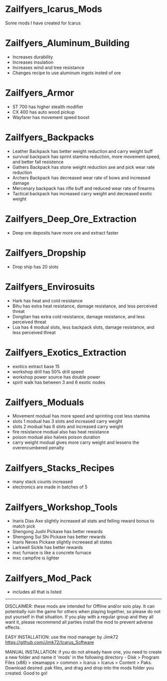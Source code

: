 # Zailfyers_Icarus_Mods
Some mods I have created for Icarus

# Zailfyers_Aluminum_Building
* Increases durability
* Increases insulation
* Increases wind and tree resistance
* Changes recipe to use aluminum ingots insted of ore

# Zailfyers_Armor
* ST 700 has higher stealth modifier
* CX 400 has auto wood pickup
* Wayfarer has movement speed boost

# Zailfyers_Backpacks
* Leather Backpack has better weight reduction and carry weight buff
* survival backpack has sprint stamina reduction, more movement speed, and better fall resistence
* Gathers Backpack has stone weight reduction axe and pick wear rate reduction
* Archers Backpack has decreased wear rate of bows and increased damage
* Mercenary backpack has rifle buff and reduced wear rate of firearms
* Tactical backpack has increased carry weight and decreased exotic weight

# Zailfyers_Deep_Ore_Extraction
* Deep ore deposits have more ore and extract faster

# Zailfyers_Dropship
* Drop ship has 20 slots

# Zailfyers_Envirosuits
* Hark has heat and cold resistance
* Bihu has extra heat resistance, damage resistance, and less perceived threat
* Dongtian has extra cold resistance, damage resistance, and less perceived threat
* Lua has 4 modual slots, less backpack slots, damage resistance, and less perceived threat

# Zailfyers_Exotics_Extraction
* exotics extract base 15
* workshop drill has 50% drill speed
* workshop power source has double power
* spirit walk has between 3 and 6 exotic nodes

# Zailfyers_Moduals
* Movement modual has more speed and sprinting cost less stamina
* slots 1 modual has 3 slots and increased carry weight
* slots 2 modual has 6 slots and increased carry weight
* fire resistance modual also has heat resistance
* poison modual also halves poison duration
* carry weight modual gives more carry weight and lessens the overencumbered penalty

# Zailfyers_Stacks_Recipes
* many stack counts increased
* electronics are made in batches of 5

# Zailfyers_Workshop_Tools
* Inaris Dias Axe slightly increased all stats and felling reward bonus to match pick
* Shengong Jushi Pickaxe has better rewards 
* Shengong Sui Shi Pickaxe has better rewards
* Inaris Neves Pickaxe slightly increeaed all states
* Larkwell Sickle has better rewards
* mxc furnace is like a concrete furnace
* mxc campfire is lighter

# Zailfyers_Mod_Pack
* includes all that is listed

----------------------------------------------------------------------------------------------------------------------------------------------------------------------------------------------------------------------------------------------------------------------------------------------------------------------------------------------

DISCLAIMER: these mods are intended for Offline and/or solo play. It can potentially ruin the game for others when playing together, so please do not put yourself in that situation. If you play with a regular group and they all want it, please recommend all parties install the mod to prevent adverse effects.

EASY INSTALLATION: use the mod manager by Jimk72 https://github.com/Jimk72/Icarus_Software

MANUAL INSTALLATION: if you do not already have one, you need to create a new folder and name it 'mods' in the following directory - Disk > Program Files (x86) > steamapps > common > Icarus > Icarus > Content > Paks. Download desired .pak files, and drag and drop into the mods folder you created. Good to go!
